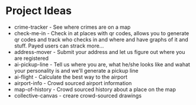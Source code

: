 # Project Ideas
- crime-tracker - See where crimes are on a map
- check-me-in - Check in at places with qr codes, allows you to generate qr codes and track who checks in and where and have graphs of it and stuff. Payed users can strack more...
- address-mover - Submit your address and let us figure out where you are registered
- ai-pickup-line - Tell us where you are, what he/she looks like and wahat your personality is and we'll generate a pickup line
- ai-flight - Calculate the best way to the airport
- airport-info - Crowd sourced airport information
- map-of-history - Crowd sourced history about a place on the map
- collective-canvas - creare crowd-sourced drawings
